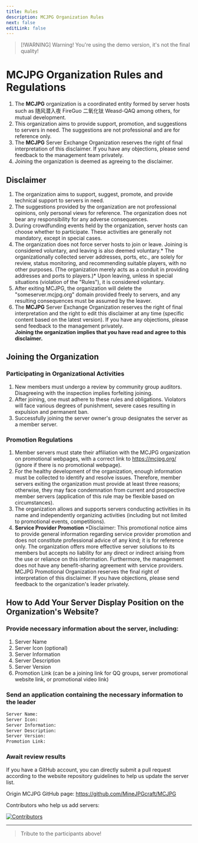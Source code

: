 ```yaml
---
title: Rules
description: MCJPG Organization Rules
next: false
editLink: false
---
```

> [!WARNING] Warning! You're using the demo version, it's not the final quality!
# MCJPG Organization Rules and Regulations

1. The **MCJPG** organization is a coordinated entity formed by server hosts such as 随风潜入夜 FireGuo 二氧化钛 Weasd-QAQ among others, for mutual development.
2. This organization aims to provide support, promotion, and suggestions to servers in need. The suggestions are not professional and are for reference only.
3. The **MCJPG** Server Exchange Organization reserves the right of final interpretation of this disclaimer. If you have any objections, please send feedback to the management team privately.
4. Joining the organization is deemed as agreeing to the disclaimer.

## Disclaimer
1. The organization aims to support, suggest, promote, and provide technical support to servers in need.
2. The suggestions provided by the organization are not professional opinions, only personal views for reference. The organization does not bear any responsibility for any adverse consequences.
3. During crowdfunding events held by the organization, server hosts can choose whether to participate. These activities are generally not mandatory, except in special cases.
4. The organization does not force server hosts to join or leave. Joining is considered voluntary, and leaving is also deemed voluntary.* The organizationally collected server addresses, ports, etc., are solely for review, status monitoring, and recommending suitable players, with no other purposes. (The organization merely acts as a conduit in providing addresses and ports to players.)* Upon leaving, unless in special situations (violation of the "Rules"), it is considered voluntary.
5. After exiting MCJPG, the organization will delete the "someserver.mcjpg.org" domain provided freely to servers, and any resulting consequences must be assumed by the leaver.
6. The **MCJPG** Server Exchange Organization reserves the right of final interpretation and the right to edit this disclaimer at any time (specific content based on the latest version). If you have any objections, please send feedback to the management privately.  
**Joining the organization implies that you have read and agree to this disclaimer.**

## Joining the Organization

### Participating in Organizational Activities

1. New members must undergo a review by community group auditors. Disagreeing with the inspection implies forfeiting joining.
2. After joining, one must adhere to these rules and obligations. Violators will face various degrees of punishment, severe cases resulting in expulsion and permanent ban.
3. Successfully joining the server owner's group designates the server as a member server.

### Promotion Regulations

1. Member servers must state their affiliation with the MCJPG organization on promotional webpages, with a correct link to https://mcjpg.org/ (ignore if there is no promotional webpage).
2. For the healthy development of the organization, enough information must be collected to identify and resolve issues. Therefore, member servers exiting the organization must provide at least three reasons; otherwise, they may face condemnation from current and prospective member servers (application of this rule may be flexible based on circumstances).
3. The organization allows and supports servers conducting activities in its name and independently organizing activities (including but not limited to promotional events, competitions).
4. **Service Provider Promotion** *Disclaimer: This promotional notice aims to provide general information regarding service provider promotion and does not constitute professional advice of any kind; it is for reference only. The organization offers more effective server solutions to its members but accepts no liability for any direct or indirect arising from the use or reliance on this information. Furthermore, the management does not have any benefit-sharing agreement with service providers. MCJPG Promotional Organization reserves the final right of interpretation of this disclaimer. If you have objections, please send feedback to the organization's leader privately.

## How to Add Your Server Display Position on the Organization's Website?

### Provide necessary information about the server, including:

1. Server Name
2. Server Icon (optional)
3. Server Information
4. Server Description
5. Server Version
6. Promotion Link (can be a joining link for QQ groups, server promotional website link, or promotional video link)

### Send an application containing the necessary information to the leader

``` txt
Server Name:
Server Icon:
Server Information:
Server Description:
Server Version:
Promotion Link:
```

### Await review results

If you have a GitHub account, you can directly submit a pull request according to the website repository guidelines to help us update the server list.

Origin MCJPG GitHub page: https://github.com/MineJPGcraft/MCJPG

Contributors who help us add servers:

<a href="https://github.com/ZhuYuxuan9302/MCJPG/graphs/contributors">
  <img src="https://contrib.rocks/image?repo=ZhuYuxuan9302/MCJPG" alt="Contributors"/>
</a>

---------

> Tribute to the participants above!
